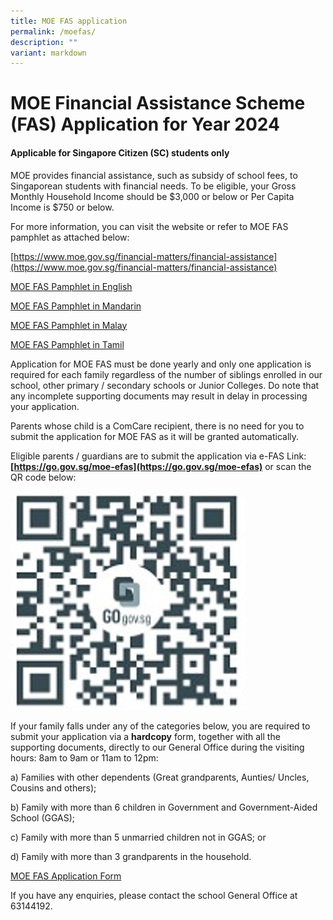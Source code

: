 ```yaml
---
title: MOE FAS application
permalink: /moefas/
description: ""
variant: markdown
---
```

# MOE Financial Assistance Scheme (FAS) Application for Year 2024


#### Applicable for Singapore Citizen (SC) students only


MOE provides financial assistance, such as subsidy of school fees, to Singaporean students with financial needs. To be eligible, your Gross Monthly Household Income should be $3,000 or below or Per Capita Income is $750 or below.

For more information, you can visit the website or refer to MOE FAS pamphlet as attached below:

[https://www.moe.gov.sg/financial-matters/financial-assistance](https://www.moe.gov.sg/financial-matters/financial-assistance)

[MOE FAS Pamphlet in English](/files/document4a_moe%20fas%20pamphet%20el.pdf)

[MOE FAS Pamphlet in Mandarin](/files/document4b_moe%20fas%20pamphet%20cl.pdf)

[MOE FAS Pamphlet in Malay](/files/document4c_moe%20fas%20pamphet%20ml.pdf)

[MOE FAS Pamphlet in Tamil](/files/document4d_moe%20fas%20pamphet%20tl.pdf)

Application for MOE FAS must be done yearly and only one application is required for each family regardless of the number of siblings enrolled in our school, other primary / secondary schools or Junior Colleges. Do note that any incomplete supporting documents may result in delay in processing your application.

Parents whose child is a ComCare recipient, there is no need for you to submit the application for MOE FAS as it will be granted automatically.

Eligible parents / guardians are to submit the application via e-FAS Link: **[https://go.gov.sg/moe-efas](https://go.gov.sg/moe-efas)** or scan the QR code below:


![](/images/fas_qr2024.jpg)
         

If your family falls under any of the categories below, you are required to submit your application via a **hardcopy** form, together with all the supporting documents, directly to our General Office during the visiting hours: 8am to 9am or 11am to 12pm:

a) Families with other dependents (Great grandparents, Aunties/ Uncles, Cousins and others);

b) Family with more than 6 children in Government and Government-Aided School (GGAS);

c) Family with more than 5 unmarried children not in GGAS; or

d) Family with more than 3 grandparents in the household.

[MOE FAS Application Form ](/files/b2%20document1_2024%20moe%20fas%20application%20form.pdf)


If you have any enquiries, please contact the school General Office at 63144192.